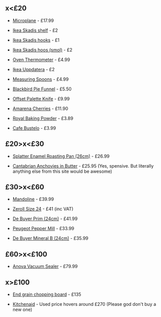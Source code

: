 ## x<£20

 - [Microplane](https://www.souschef.co.uk/products/microplane-cinnamon-orange-premium-zester) - £17.99

 - [Ikea Skadis shelf](https://www.ikea.com/gb/en/p/skadis-display-shelf-white-20591841/) - £2

 - [Ikea Skadis hooks](https://www.ikea.com/gb/en/p/skadis-hook-white-50335618/) - £1

 - [Ikea Skadis hoos (smol)](https://www.ikea.com/gb/en/p/skadis-hook-white-20320802/) - £2

 - [Oven Thermometer](https://www.souschef.co.uk/products/oven-thermometer) - £4.99

 - [Ikea Uppdatera](https://www.ikea.com/gb/en/p/uppdatera-box-white-20546467/) - £2

 - [Measuring Spoons](https://www.souschef.co.uk/products/set-of-4-stainless-steel-measuring-spoons) - £4.99

 - [Blackbird Pie Funnel](https://www.souschef.co.uk/products/blackbird-pie-funnel) - £5.50

 - [Offset Palette Knife](https://www.souschef.co.uk/products/silikomart-offset-palette-knife-medium) - £9.99

 - [Amarena Cherries](https://www.souschef.co.uk/products/fabbri-amarena-cherries-in-syrup-opaline-jar-600g) - £11.90

 - [Royal Baking Powder](https://www.souschef.co.uk/products/royal-baking-powder-tin) - £3.89

 - [Cafe Bustelo](https://www.americangrocer.co.uk/products/cafe-bustelo-espresso-6ct) - £3.99

## £20>x<£30

 - [Splatter Enamel Roasting Pan (26cm)](https://www.souschef.co.uk/products/splatter-fest-enamel-roasting-and-serving-dish-yellow-21cm?variant=39400465727546) - £26.99

 - [Cantabrian Anchovies in Butter](https://www.thetinnedfishmarket.com/products/large-cantabrian-anchovies-in-butter-14-fillets?_pos=1&_sid=a498aa882&_ss=r) - £25.95 (Yes, spensive. But literally anything else from this site would be awesome)

## £30>x<£60

 - [Mandoline](https://www.souschef.co.uk/products/japanese-mandoline) - £39.99

 - [Zeroll Size 24](https://www.nisbets.co.uk/zeroll-original-ice-cream-scoop-size-24/gd618) - £41 (inc VAT)

 - [De Buyer Prim (24cm)](https://www.souschef.co.uk/products/de-buyer-prim-appety-stainless-steel-frying-pan-24cm) - £41.99

 - [Peugeot Pepper Mill](https://www.souschef.co.uk/products/peugeot-paris-natural-pepper-mill) - £33.99

 - [De Buyer Mineral B (24cm)](https://www.souschef.co.uk/products/de-buyer-mineral-b-frying-pan-24cm?variant=40111157936186) - £35.99

## £60>x<£100

 - [Anova Vacuum Sealer](https://www.souschef.co.uk/products/anova-sous-vide-vacuum-sealer) - £79.99

## x>£100

 - [End grain chopping board](https://www.hardwoodchoppingboards.co.uk/product/oak-end-grain-chopping-board-14/) - £135

 - [Kitchenaid](https://www.ebay.co.uk/sch/i.html?_nkw=kitchenaid+pro&_sacat=0&_from=R40&rt=nc&LH_ItemCondition=3000) - Used price hovers around £270 (Please god don't buy a new one)

